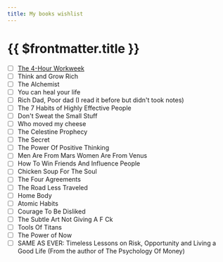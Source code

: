 ```yaml
---
title: My books wishlist
---
```



# {{ $frontmatter.title }}

- [ ] [The 4-Hour Workweek](/blog/book-notes-the-4-thour-workweek.md)
- [ ] Think and Grow Rich
- [ ] The Alchemist
- [ ] You can heal your life
- [ ] Rich Dad, Poor dad (I read it before but didn't took notes)
- [ ] The 7 Habits of Highly Effective People
- [ ] Don't Sweat the Small Stuff
- [ ] Who moved my cheese
- [ ] The Celestine Prophecy
- [ ] The Secret
- [ ] The Power Of Positive Thinking
- [ ] Men Are From Mars Women Are From Venus
- [ ] How To Win Friends And Influence People
- [ ] Chicken Soup For The Soul
- [ ] The Four Agreements
- [ ] The Road Less Traveled
- [ ] Home Body
- [ ] Atomic Habits
- [ ] Courage To Be Disliked
- [ ] The Subtle Art Not Giving A F Ck
- [ ] Tools Of Titans
- [ ] The Power of Now
- [ ] SAME AS EVER: Timeless Lessons on Risk, Opportunity and Living a Good Life (From the author of The Psychology Of Money)
